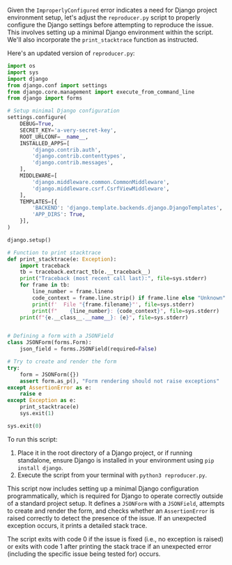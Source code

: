 Given the `ImproperlyConfigured` error indicates a need for Django project environment setup, let's adjust the `reproducer.py` script to properly configure the Django settings before attempting to reproduce the issue. This involves setting up a minimal Django environment within the script. We'll also incorporate the `print_stacktrace` function as instructed.

Here's an updated version of `reproducer.py`:

```python
import os
import sys
import django
from django.conf import settings
from django.core.management import execute_from_command_line
from django import forms

# Setup minimal Django configuration
settings.configure(
    DEBUG=True,
    SECRET_KEY='a-very-secret-key',
    ROOT_URLCONF=__name__,
    INSTALLED_APPS=[
        'django.contrib.auth',
        'django.contrib.contenttypes',
        'django.contrib.messages',
    ],
    MIDDLEWARE=[
        'django.middleware.common.CommonMiddleware',
        'django.middleware.csrf.CsrfViewMiddleware',
    ],
    TEMPLATES=[{
        'BACKEND': 'django.template.backends.django.DjangoTemplates',
        'APP_DIRS': True,
    }],
)

django.setup()

# Function to print stacktrace
def print_stacktrace(e: Exception):
    import traceback
    tb = traceback.extract_tb(e.__traceback__)
    print("Traceback (most recent call last):", file=sys.stderr)
    for frame in tb:
        line_number = frame.lineno
        code_context = frame.line.strip() if frame.line else "Unknown"
        print(f'  File "{frame.filename}"', file=sys.stderr)
        print(f"    {line_number}: {code_context}", file=sys.stderr)
    print(f"{e.__class__.__name__}: {e}", file=sys.stderr)


# Defining a form with a JSONField
class JSONForm(forms.Form):
    json_field = forms.JSONField(required=False)

# Try to create and render the form
try:
    form = JSONForm({})
    assert form.as_p(), "Form rendering should not raise exceptions"
except AssertionError as e:
    raise e
except Exception as e:
    print_stacktrace(e)
    sys.exit(1)

sys.exit(0)
```

To run this script:

1. Place it in the root directory of a Django project, or if running standalone, ensure Django is installed in your environment using `pip install django`.
2. Execute the script from your terminal with `python3 reproducer.py`.

This script now includes setting up a minimal Django configuration programmatically, which is required for Django to operate correctly outside of a standard project setup. It defines a `JSONForm` with a `JSONField`, attempts to create and render the form, and checks whether an `AssertionError` is raised correctly to detect the presence of the issue. If an unexpected exception occurs, it prints a detailed stack trace.

The script exits with code 0 if the issue is fixed (i.e., no exception is raised) or exits with code 1 after printing the stack trace if an unexpected error (including the specific issue being tested for) occurs.